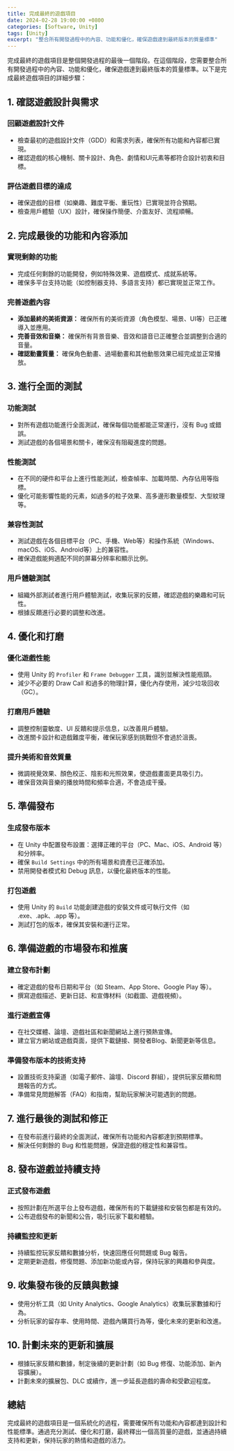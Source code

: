 ```yaml
---
title: 完成最終的遊戲項目
date: 2024-02-28 19:00:00 +0800
categories: [Software, Unity]
tags: [Unity] 
excerpt: "整合所有開發過程中的內容、功能和優化，確保遊戲達到最終版本的質量標準"
---
```


完成最終的遊戲項目是整個開發過程的最後一個階段。在這個階段，您需要整合所有開發過程中的內容、功能和優化，確保遊戲達到最終版本的質量標準。以下是完成最終遊戲項目的詳細步驟：

## **1. 確認遊戲設計與需求**

### **回顧遊戲設計文件**
- 檢查最初的遊戲設計文件（GDD）和需求列表，確保所有功能和內容都已實現。
- 確認遊戲的核心機制、關卡設計、角色、劇情和UI元素等都符合設計初衷和目標。

### **評估遊戲目標的達成**
- 確保遊戲的目標（如樂趣、難度平衡、重玩性）已實現並符合預期。
- 檢查用戶體驗（UX）設計，確保操作簡便、介面友好、流程順暢。

## **2. 完成最後的功能和內容添加**

### **實現剩餘的功能**
- 完成任何剩餘的功能開發，例如特殊效果、遊戲模式、成就系統等。
- 確保多平台支持功能（如控制器支持、多語言支持）都已實現並正常工作。

### **完善遊戲內容**
- **添加最終的美術資源：** 確保所有的美術資源（角色模型、場景、UI等）已正確導入並應用。
- **完善音效和音樂：** 確保所有背景音樂、音效和語音已正確整合並調整到合適的音量。
- **確認動畫質量：** 確保角色動畫、過場動畫和其他動態效果已經完成並正常播放。

## **3. 進行全面的測試**

### **功能測試**
- 對所有遊戲功能進行全面測試，確保每個功能都能正常運行，沒有 Bug 或錯誤。
- 測試遊戲的各個場景和關卡，確保沒有阻礙進度的問題。

### **性能測試**
- 在不同的硬件和平台上進行性能測試，檢查幀率、加載時間、內存佔用等指標。
- 優化可能影響性能的元素，如過多的粒子效果、高多邊形數量模型、大型紋理等。

### **兼容性測試**
- 測試遊戲在各個目標平台（PC、手機、Web等）和操作系統（Windows、macOS、iOS、Android等）上的兼容性。
- 確保遊戲能夠適配不同的屏幕分辨率和顯示比例。

### **用戶體驗測試**
- 組織外部測試者進行用戶體驗測試，收集玩家的反饋，確認遊戲的樂趣和可玩性。
- 根據反饋進行必要的調整和改進。

## **4. 優化和打磨**

### **優化遊戲性能**
- 使用 Unity 的 `Profiler` 和 `Frame Debugger` 工具，識別並解決性能瓶頸。
- 減少不必要的 Draw Call 和過多的物理計算，優化內存使用，減少垃圾回收（GC）。

### **打磨用戶體驗**
- 調整控制靈敏度、UI 反饋和提示信息，以改善用戶體驗。
- 改進關卡設計和遊戲難度平衡，確保玩家感到挑戰但不會過於沮喪。

### **提升美術和音效質量**
- 微調視覺效果、顏色校正、陰影和光照效果，使遊戲畫面更具吸引力。
- 確保音效與音樂的播放時間和頻率合適，不會造成干擾。

## **5. 準備發布**

### **生成發布版本**
- 在 Unity 中配置發布設置：選擇正確的平台（PC、Mac、iOS、Android 等）和分辨率。
- 確保 `Build Settings` 中的所有場景和資產已正確添加。
- 禁用開發者模式和 Debug 訊息，以優化最終版本的性能。

### **打包遊戲**
- 使用 Unity 的 `Build` 功能創建遊戲的安裝文件或可執行文件（如 .exe、.apk、.app 等）。
- 測試打包的版本，確保其安裝和運行正常。

## **6. 準備遊戲的市場發布和推廣**

### **建立發布計劃**
- 確定遊戲的發布日期和平台（如 Steam、App Store、Google Play 等）。
- 撰寫遊戲描述、更新日誌、和宣傳材料（如截圖、遊戲視頻）。

### **進行遊戲宣傳**
- 在社交媒體、論壇、遊戲社區和新聞網站上進行預熱宣傳。
- 建立官方網站或遊戲頁面，提供下載鏈接、開發者Blog、新聞更新等信息。

### **準備發布版本的技術支持**
- 設置技術支持渠道（如電子郵件、論壇、Discord 群組），提供玩家反饋和問題報告的方式。
- 準備常見問題解答（FAQ）和指南，幫助玩家解決可能遇到的問題。

## **7. 進行最後的測試和修正**

- 在發布前進行最終的全面測試，確保所有功能和內容都達到預期標準。
- 解決任何剩餘的 Bug 和性能問題，保證遊戲的穩定性和兼容性。

## **8. 發布遊戲並持續支持**

### **正式發布遊戲**
- 按照計劃在所選平台上發布遊戲，確保所有的下載鏈接和安裝包都是有效的。
- 公布遊戲發布的新聞和公告，吸引玩家下載和體驗。

### **持續監控和更新**
- 持續監控玩家反饋和數據分析，快速回應任何問題或 Bug 報告。
- 定期更新遊戲，修復問題、添加新功能或內容，保持玩家的興趣和參與度。

## **9. 收集發布後的反饋與數據**

- 使用分析工具（如 Unity Analytics、Google Analytics）收集玩家數據和行為。
- 分析玩家的留存率、使用時間、遊戲內購買行為等，優化未來的更新和改進。

## **10. 計劃未來的更新和擴展**

- 根據玩家反饋和數據，制定後續的更新計劃（如 Bug 修復、功能添加、新內容擴展）。
- 計劃未來的擴展包、DLC 或續作，進一步延長遊戲的壽命和受歡迎程度。

## **總結**

完成最終的遊戲項目是一個系統化的過程，需要確保所有功能和內容都達到設計和性能標準。通過充分測試、優化和打磨，最終釋出一個高質量的遊戲，並通過持續支持和更新，保持玩家的熱情和遊戲的活力。
